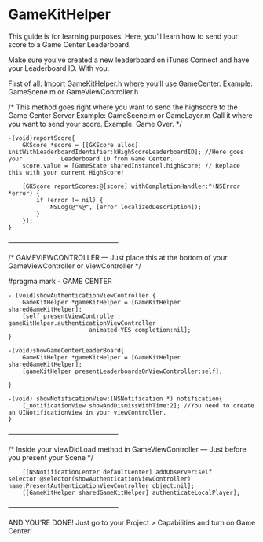# GameKitHelper
This guide is for learning purposes. Here, you’ll learn how to send your score to a Game Center Leaderboard.

Make sure you’ve created a new leaderboard on iTunes Connect and have your Leaderboard ID. With you.

First of all: Import GameKitHelper.h where you’ll use GameCenter. Example: GameScene.m or GameViewController.h

/* This method goes right where you want to send the highscore to the Game Center Server Example: GameScene.m or GameLayer.m Call it where you want to send your score. Example: Game Over.
*/

    -(void)reportScore{
        GKScore *score = [[GKScore alloc] initWithLeaderboardIdentifier:kHighScoreLeaderboardID]; //Here goes your           Leaderboard ID from Game Center.
        score.value = [GameState sharedInstance].highScore; // Replace this with your current HighScore!
        
        [GKScore reportScores:@[score] withCompletionHandler:^(NSError *error) {
            if (error != nil) {
                NSLog(@"%@", [error localizedDescription]);
            }
        }];
    }

————————————————

/* GAMEVIEWCONTROLLER — Just place this at the bottom of your GameViewController or ViewController */

#pragma mark - GAME CENTER

    - (void)showAuthenticationViewController {
        GameKitHelper *gameKitHelper = [GameKitHelper sharedGameKitHelper];
        [self presentViewController: gameKitHelper.authenticationViewController
                           animated:YES completion:nil];
    }
        
    -(void)showGameCenterLeaderBoard{
        GameKitHelper *gameKitHelper = [GameKitHelper sharedGameKitHelper];
        [gameKitHelper presentLeaderboardsOnViewController:self];
            
    }
        
    -(void) showNotificationView:(NSNotification *) notification{
        [_notificationView showAndDismissWithTime:2]; //You need to create an UINotificationView in your viewController.
    }

————————————————

/* Inside your viewDidLoad method in GameViewController — Just before you present your Scene */

        [[NSNotificationCenter defaultCenter] addObserver:self selector:@selector(showAuthenticationViewController) name:PresentAuthenticationViewController object:nil];
        [[GameKitHelper sharedGameKitHelper] authenticateLocalPlayer];

————————————————

AND YOU’RE DONE! Just go to your Project > Capabilities and turn on Game Center!
